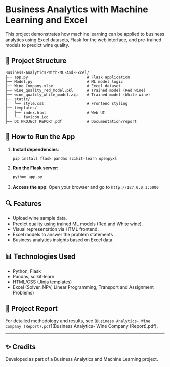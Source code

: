 
# Business Analytics with Machine Learning and Excel

This project demonstrates how machine learning can be applied to business analytics using Excel datasets, Flask for the web interface, and pre-trained models to predict wine quality.

## 📂 Project Structure

```
Business-Analytics-With-ML-And-Excel/
├── app.py                          # Flask application
├── Model.py                        # ML model logic
├── Wine Company.xlsx               # Excel dataset
├── wine_quality_red_model.pkl      # Trained model (Red wine)
├── wine_quality_white_model.zip    # Trained model (White wine)
├── static/
│   └── style.css                   # Frontend styling
├── templates/
│   ├── index.html                  # Web UI
│   └── favicon.ico
├── DC PROJECT REPORT.pdf           # Documentation/report
```

## 🚀 How to Run the App

1. **Install dependencies**:
   ```bash
   pip install flask pandas scikit-learn openpyxl
   ```

2. **Run the Flask server**:
   ```bash
   python app.py
   ```

3. **Access the app**:
   Open your browser and go to `http://127.0.0.1:5000`

## 🔍 Features

- Upload wine sample data.
- Predict quality using trained ML models (Red and White wine).
- Visual representation via HTML frontend.
- Excel models to answer the problem statements
- Business analytics insights based on Excel data.

## 📊 Technologies Used

- Python, Flask
- Pandas, scikit-learn
- HTML/CSS (Jinja templates)
- Excel (Solver, NPV, Linear Programming, Transport and Assignment Problems)

## 📄 Project Report

For detailed methodology and results, see [`Business Analytics- Wine Company (Report).pdf`](Business Analytics- Wine Company (Report).pdf).

---

## ✨ Credits

Developed as part of a Business Analytics and Machine Learning project.
